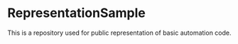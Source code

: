 # RepresentationSample
This is a repository used for public representation of basic automation code.
